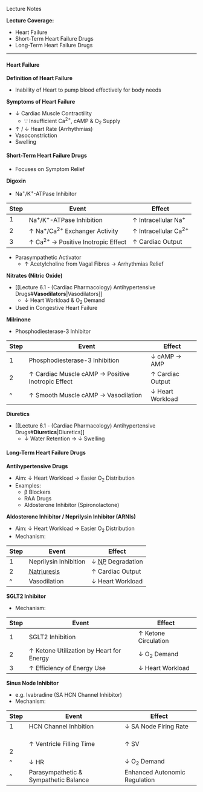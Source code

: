 Lecture Notes

**Lecture Coverage:**
- Heart Failure
- Short-Term Heart Failure Drugs
- Long-Term Heart Failure Drugs

---
#### **Heart Failure**
**Definition of Heart Failure**
- Inability of Heart to pump blood effectively for body needs

**Symptoms of Heart Failure**
- ↓ Cardiac Muscle Contractility
	- ∵ Insufficient Ca<sup>2+</sup>, cAMP & O<sub>2</sub> Supply
- ↑ / ↓ Heart Rate (Arrhythmias)
- Vasoconstriction
- Swelling


#### **Short-Term Heart Failure Drugs**
- Focuses on Symptom Relief

**Digoxin**
- Na<sup>+</sup>/K<sup>+</sup>-ATPase Inhibitor

| Step | Event                                               | Effect                          |
| ---- | --------------------------------------------------- | ------------------------------- |
| 1    | Na<sup>+</sup>/K<sup>+</sup>-ATPase Inhibition      | ↑ Intracellular Na<sup>+</sup>  |
| 2    | ↑ Na<sup>+</sup>/Ca<sup>2+</sup> Exchanger Activity | ↑ Intracellular Ca<sup>2+</sup> |
| 3    | ↑ Ca<sup>2+</sup> → Positive Inotropic Effect       | ↑ Cardiac Output                |
- Parasympathetic Activator
	- ↑ Acetylcholine from Vagal Fibres → Arrhythmias Relief

**Nitrates (Nitric Oxide)**
- [[Lecture 6.1 - (Cardiac Pharmacology) Antihypertensive Drugs#**Vasodilators**|Vasodilators]]
	- ↓ Heart Workload & O<sub>2</sub> Demand
- Used in Congestive Heart Failure

**Milrinone**
- Phosphodiesterase-3 Inhibitor

| Step | Event                                             | Effect           |
| ---- | ------------------------------------------------- | ---------------- |
| 1    | Phosphodiesterase-3 Inhibition                    | ↓ cAMP → AMP     |
| 2    | ↑ Cardiac Muscle cAMP → Positive Inotropic Effect | ↑ Cardiac Output |
| ^    | ↑ Smooth Muscle cAMP → Vasodilation               | ↓ Heart Workload |

**Diuretics**
- [[Lecture 6.1 - (Cardiac Pharmacology) Antihypertensive Drugs#**Diuretics**|Diuretics]]
	- ↓ Water Retention → ↓ Swelling


#### **Long-Term Heart Failure Drugs**
**Antihypertensive Drugs**
- Aim: ↓ Heart Workload → Easier O<sub>2</sub> Distribution
- Examples:
	- β Blockers
	- RAA Drugs
	- Aldosterone Inhibitor (Spironolactone)

**Aldosterone Inhibitor / Neprilysin Inhibitor (ARNIs)**
- Aim: ↓ Heart Workload → Easier O<sub>2</sub> Distribution
- Mechanism:

| Step | Event                                               | Effect                                                     |
| ---- | --------------------------------------------------- | ---------------------------------------------------------- |
| 1    | Neprilysin Inhibition                               | ↓ <abbr Title="Natriuretic Peptides">NP</abbr> Degradation |
| 2    | <abbr Title="↑ Sodium Excretion">Natriuresis</abbr> | ↑ Cardiac Output                                           |
| ^    | Vasodilation                                        | ↓ Heart Workload                                           |

**SGLT2 Inhibitor**
- Mechanism:

| Step | Event                                    | Effect                 |
| ---- | ---------------------------------------- | ---------------------- |
| 1    | SGLT2 Inhibition                         | ↑ Ketone Circulation   |
| 2    | ↑ Ketone Utilization by Heart for Energy | ↓ O<sub>2</sub> Demand |
| 3    | ↑ Efficiency of Energy Use               | ↓ Heart Workload       |

**Sinus Node Inhibitor**
- e.g. Ivabradine (SA HCN Channel Inhibitor)
- Mechanism:

| Step      | Event                                 | Effect                        |
| --------- | ------------------------------------- | ----------------------------- |
| 1         | HCN Channel Inhbition                 | ↓ SA Node Firing Rate         |
| <br><br>2 | ↑ Ventricle Filling Time              | ↑ SV                          |
| ^         | ↓ HR                                  | ↓ O<sub>2</sub> Demand        |
| ^         | Parasympathetic & Sympathetic Balance | Enhanced Autonomic Regulation |

